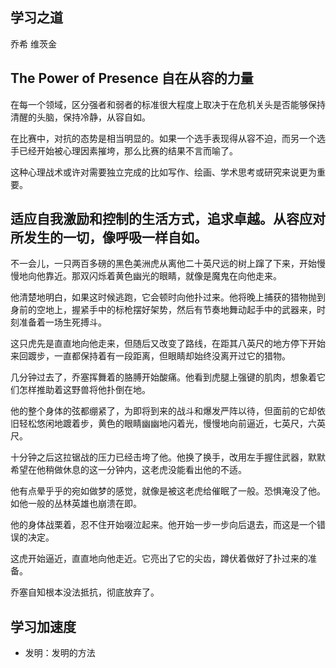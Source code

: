 ## 学习之道

乔希 维茨金

## The Power of Presence 自在从容的力量

在每一个领域，区分强者和弱者的标准很大程度上取决于在危机关头是否能够保持清醒的头脑，保持冷静，从容自如。

在比赛中，对抗的态势是相当明显的。如果一个选手表现得从容不迫，而另一个选手已经开始被心理因素摧垮，那么比赛的结果不言而喻了。

这种心理战术或许对需要独立完成的比如写作、绘画、学术思考或研究来说更为重要。

## 适应自我激励和控制的生活方式，追求卓越。从容应对所发生的一切，像呼吸一样自如。

不一会儿，一只两百多磅的黑色美洲虎从离他二十英尺远的树上蹿了下来，开始慢慢地向他靠近。那双闪烁着黄色幽光的眼睛，就像是魔鬼在向他走来。

他清楚地明白，如果这时候逃跑，它会顿时向他扑过来。他将晚上捕获的猎物抛到身前的空地上，握紧手中的标枪摆好架势，然后有节奏地舞动起手中的武器来，时刻准备着一场生死搏斗。

这只虎先是直直地向他走来，但随后又改变了路线，在距其八英尺的地方停下开始来回踱步，一直都保持着有一段距离，但眼睛却始终没离开过它的猎物。

几分钟过去了，乔塞挥舞着的胳膊开始酸痛。他看到虎腿上强键的肌肉，想象着它们怎样推助着这野兽将他扑倒在地。

他的整个身体的弦都绷紧了，为即将到来的战斗和爆发严阵以待，但面前的它却依旧轻松悠闲地踱着步，黄色的眼睛幽幽地闪着光，慢慢地向前逼近，七英尺，六英尺。

十分钟之后这拉锯战的压力已经击垮了他。他换了换手，改用左手握住武器，默默希望在他稍做休息的这一分钟内，这老虎没能看出他的不适。

他有点晕乎乎的宛如做梦的感觉，就像是被这老虎给催眠了一般。恐惧淹没了他。如他一般的丛林英雄也崩溃在即。

他的身体战栗着，忍不住开始啜泣起来。他开始一步一步向后退去，而这是一个错误的决定。

这虎开始逼近，直直地向他走近。它亮出了它的尖齿，蹲伏着做好了扑过来的准备。

乔塞自知根本没法抵抗，彻底放弃了。

## 学习加速度
- 发明：发明的方法



